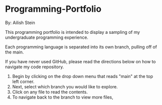 # Programming-Portfolio
By: Ailish Stein

This programming portfolio is intended to display a sampling of my undergraduate programming experience. 

Each programming language is separated into its own branch, pulling off of the main.

If you have never used GitHub, please read the directions below on how to navigate my code repository.
1. Begin by clicking on the drop down menu that reads "main" at the top left corner.
2. Next, select which branch you would like to explore.
3. Click on any file to read the contents.
4. To navigate back to the branch to view more files, 
